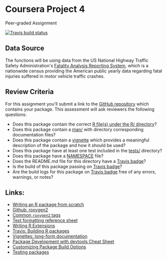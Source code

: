 # Coursera Project 4
Peer-graded Assignment

<!-- badges: start -->
[![Travis build status](https://travis-ci.org/uncountablecat/CourseraProj.svg?branch=master)](https://travis-ci.org/uncountablecat/CourseraProj)
<!-- badges: end -->

## Data Source

The functions will be using data from the US National Highway Traffic Safety
Administration's [Fatality Analysis Reporting
System](https://www.nhtsa.gov/research-data/fatality-analysis-reporting-system-fars),
which is a nationwide census providing the American public yearly data regarding
fatal injuries suffered in motor vehicle traffic crashes.

## Review Criteria

For this assignment you'll submit a link to the [GitHub repository](https://github.com/EnriquePH/FARS) which contains
your package. This assessment will ask reviewers the following questions:

* Does this package contain the correct [R file(s) under the R/ directory](https://github.com/EnriquePH/FARS/tree/master/R)?
* Does this package contain a
[man/](https://github.com/EnriquePH/FARS/tree/master/man) with directory
corresponding documentation files?
* Does this package contain a
[vignette](https://github.com/EnriquePH/FARS/blob/master/vignettes/fars.Rmd)
which provides a meaningful description of the package and how it should be
used?
* Does this package have at least one test included in the [tests/](https://github.com/EnriquePH/FARS/tree/master/tests/testthat) directory?
* Does this package have a [NAMESPACE](https://github.com/EnriquePH/FARS/blob/master/NAMESPACE) file?
* Does the README.md file for this directory have a [Travis badge](https://travis-ci.org/EnriquePH/FARS)?
* Is the build of this package passing on [Travis badge](https://travis-ci.org/EnriquePH/FARS)?
* Are the build logs for this package on [Travis badge](https://travis-ci.org/EnriquePH/FARS) free of any errors, warnings, or notes?

## Links:
* [Writing an R package from scratch](https://hilaryparker.com/2014/04/29/writing-an-r-package-from-scratch/)
* [Github: roxygen2](https://github.com/klutometis/roxygen#roxygen2)
* [Common `roxygen2` tags](https://bookdown.org/rdpeng/RProgDA/documentation.html#common-roxygen2-tags)
* [Text formatting reference sheet](https://cran.r-project.org/web/packages/roxygen2/vignettes/formatting.html)
* [Writing R Extensions](https://cran.r-project.org/doc/manuals/R-exts.html#Creating-R-packages)
* [Travis: Building R packages](https://docs.travis-ci.com/user/languages/r/)
* [Vignettes: long-form documentation](http://r-pkgs.had.co.nz/vignettes.html)
* [Package Development with devtools Cheat Sheet](https://www.rstudio.com/wp-content/uploads/2015/03/devtools-cheatsheet.pdf)
* [Customizing Package Build Options](https://support.rstudio.com/hc/en-us/articles/200486518-Customizing-Package-Build-Options)
* [Testing packages](http://r-pkgs.had.co.nz/tests.html)
